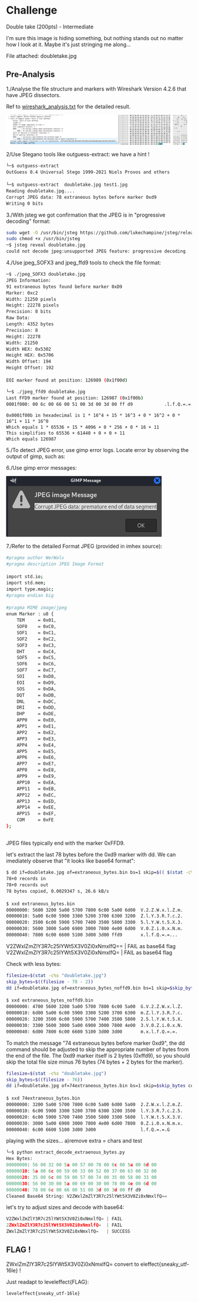 
# Challenge

Double take  (200pts) - Intermediate

I'm sure this image is hiding something, but nothing stands out no matter how I look at it. Maybe it's just stringing me along...

File attached: doubletake.jpg

## Pre-Analysis

1./Analyse the file structure and markers with Wireshark Version 4.2.6 that have JPEG dissectors.

Ref to [wireshark_analysis.txt](./wireshark_analysis.txt) for the detailed result.

![alt text](wiresharkdissectors.png)


2/Use Stegano tools like outguess-extract: we have a hint !

```bash
└─$ outguess-extract  
OutGuess 0.4 Universal Stego 1999-2021 Niels Provos and others

└─$ outguess-extract  doubletake.jpg test1.jpg
Reading doubletake.jpg....
Corrupt JPEG data: 78 extraneous bytes before marker 0xd9
Writing 0 bits
```

3./With jsteg we got confirmation that the JPEG is in "progressive decoding" format:

```bash
sudo wget -O /usr/bin/jsteg https://github.com/lukechampine/jsteg/releases/download/v0.1.0/jsteg-linux-amd64
sudo chmod +x /usr/bin/jsteg
─$ jsteg reveal doubletake.jpg                                              
could not decode jpeg:unsupported JPEG feature: progressive decoding
```

4./Use jpeg_SOFX3 and jpeg_ffd9 tools to check the file format:

```bash
─$ ./jpeg_SOFX3 doubletake.jpg                                                                        
JPEG Information:
91 extraneous bytes found before marker 0xD9
Marker: 0xc2
Width: 21250 pixels
Height: 22278 pixels
Precision: 8 bits
Raw Data:
Length: 4352 bytes
Precision: 8
Height: 22278
Width: 21250
Width HEX: 0x5302
Height HEX: 0x5706
Width Offset: 194
Height Offset: 192

EOI marker found at position: 126989 (0x1f00d)

```

```bash
└─$ ./jpeg_ffd9 doubletake.jpg                                                                          
Last FFD9 marker found at position: 126987 (0x1f00b)
0001f000: 00 6c 00 66 00 51 00 3d 00 3d 00 ff d9            .l.f.Q.=.=...   

```

```
0x0001f00b in hexadecimal is 1 * 16^4 + 15 * 16^3 + 0 * 16^2 + 0 * 16^1 + 11 * 16^0
Which equals 1 * 65536 + 15 * 4096 + 0 * 256 + 0 * 16 + 11
This simplifies to 65536 + 61440 + 0 + 0 + 11
Which equals 126987
```



5./To detect JPEG error, use gimp error logs. Locate error by observing the output of gimp, such as:


6./Use gimp error messages:

![alt text](gimp.png)


7./Refer to the detailed Format JPEG (provided in  imhex source):

```bash
#pragma author WerWolv
#pragma description JPEG Image Format

import std.io;
import std.mem;
import type.magic;
#pragma endian big

#pragma MIME image/jpeg
enum Marker : u8 {
    TEM     = 0x01,
    SOF0    = 0xC0,
    SOF1    = 0xC1,
    SOF2    = 0xC2,
    SOF3    = 0xC3,
    DHT     = 0xC4,
    SOF5    = 0xC5,
    SOF6    = 0xC6,
    SOF7    = 0xC7,
    SOI     = 0xD8,
    EOI     = 0xD9,
    SOS     = 0xDA,
    DQT     = 0xDB,
    DNL     = 0xDC,
    DRI     = 0xDD,
    DHP     = 0xDE,
    APP0    = 0xE0,
    APP1    = 0xE1,
    APP2    = 0xE2,
    APP3    = 0xE3,
    APP4    = 0xE4,
    APP5    = 0xE5,
    APP6    = 0xE6,
    APP7    = 0xE7,
    APP8    = 0xE8,
    APP9    = 0xE9,
    APP10   = 0xEA,
    APP11   = 0xEB,
    APP12   = 0xEC,
    APP13   = 0xED,
    APP14   = 0xEE,
    APP15   = 0xEF,
    COM     = 0xFE
};

```




##

JPEG files typically end with the marker 0xFFD9.

let's extract the last 78 bytes before the 0xd9 marker with dd.
We can imediately observe that "it looks like base64 format":

```bash
$ dd if=doubletake.jpg of=extraneous_bytes.bin bs=1 skip=$(( $(stat -c%s doubletake.jpg) - 78 )) count=78
78+0 records in
78+0 records out
78 bytes copied, 0.0029347 s, 26.6 kB/s

$ xxd extraneous_bytes.bin
00000000: 5600 3200 5a00 5700 7800 6c00 5a00 6d00  V.2.Z.W.x.l.Z.m.
00000010: 5a00 6c00 5900 3300 5200 3700 6300 3200  Z.l.Y.3.R.7.c.2.
00000020: 3500 6c00 5900 5700 7400 3500 5800 3300  5.l.Y.W.t.5.X.3.
00000030: 5600 3000 5a00 6900 3000 7800 4e00 6d00  V.0.Z.i.0.x.N.m.
00000040: 7800 6c00 6600 5100 3d00 3d00 ffd9       x.l.f.Q.=.=...
```

V2ZWxlZmZlY3R7c25lYWt5X3V0Zi0xNmxlfQ== | FAIL as base64 flag
V2ZWxlZmZlY3R7c25lYWt5X3V0Zi0xNmxlfQ= | FAIL as base64 flag

Check with less bytes:
```bash
filesize=$(stat -c%s "doubletake.jpg")
skip_bytes=$((filesize - 78 - 2))
dd if=doubletake.jpg of=extraneous_bytes_noffd9.bin bs=1 skip=$skip_bytes count=78

$ xxd extraneous_bytes_noffd9.bin 
00000000: 4700 5600 3200 5a00 5700 7800 6c00 5a00  G.V.2.Z.W.x.l.Z.
00000010: 6d00 5a00 6c00 5900 3300 5200 3700 6300  m.Z.l.Y.3.R.7.c.
00000020: 3200 3500 6c00 5900 5700 7400 3500 5800  2.5.l.Y.W.t.5.X.
00000030: 3300 5600 3000 5a00 6900 3000 7800 4e00  3.V.0.Z.i.0.x.N.
00000040: 6d00 7800 6c00 6600 5100 3d00 3d00       m.x.l.f.Q.=.=.

```

To match the message "74 extraneous bytes before marker 0xd9", the dd command should be adjusted to skip the appropriate number of bytes from the end of the file. The 0xd9 marker itself is 2 bytes (0xffd9), so you should skip the total file size minus 76 bytes (74 bytes + 2 bytes for the marker).

```bash
filesize=$(stat -c%s "doubletake.jpg")
skip_bytes=$((filesize - 76))
dd if=doubletake.jpg of=74extraneous_bytes.bin bs=1 skip=$skip_bytes count=74

$ xxd 74extraneous_bytes.bin 
00000000: 3200 5a00 5700 7800 6c00 5a00 6d00 5a00  2.Z.W.x.l.Z.m.Z.
00000010: 6c00 5900 3300 5200 3700 6300 3200 3500  l.Y.3.R.7.c.2.5.
00000020: 6c00 5900 5700 7400 3500 5800 3300 5600  l.Y.W.t.5.X.3.V.
00000030: 3000 5a00 6900 3000 7800 4e00 6d00 7800  0.Z.i.0.x.N.m.x.
00000040: 6c00 6600 5100 3d00 3d00                 l.f.Q.=.=.G
```

playing with the sizes...
a)remove extra = chars and test

```python
└─$ python extract_decode_extraenous_bytes.py
Hex Bytes:
00000000: 56 00 32 00 5a 00 57 00 78 00 6c 00 5a 00 6d 00
00000010: 5a 00 6c 00 59 00 33 00 52 00 37 00 63 00 32 00
00000020: 35 00 6c 00 59 00 57 00 74 00 35 00 58 00 33 00
00000030: 56 00 30 00 5a 00 69 00 30 00 78 00 4e 00 6d 00
00000040: 78 00 6c 00 66 00 51 00 3d 00 3d 00 ff d9
Cleaned Base64 String: V2ZWxlZmZlY3R7c25lYWt5X3V0Zi0xNmxlfQ==
```

let's try to adjust sizes and decode with base64:

```python
V2ZWxlZmZlY3R7c25lYWt5X3V0Zi0xNmxlfQ= | FAIL
2ZWxlZmZlY3R7c25lYWt5X3V0Zi0xNmxlfQ=  | FAIL
ZWxlZmZlY3R7c25lYWt5X3V0Zi0xNmxlfQ=   | SUCCESS
```

## FLAG !
ZWxlZmZlY3R7c25lYWt5X3V0Zi0xNmxlfQ=   convert to eleffect{sneaky_utf-16le} !

Just readapt to leveleffect{FLAG}:

```
leveleffect{sneaky_utf-16le}
```